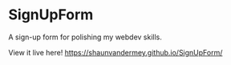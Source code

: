 # SignUpForm
A sign-up form for polishing my webdev skills.

View it live here! https://shaunvandermey.github.io/SignUpForm/
